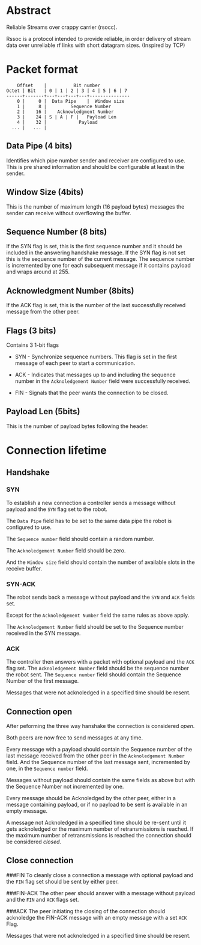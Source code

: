 Abstract
========

Reliable Streams over crappy carrier (rsocc).

Rssoc is a protocol intended to provide reliable,
in order delivery of stream data over unreliable
rf links with short datagram sizes.
(Inspired by TCP)

Packet format
=============


        Offset    |          Bit number
    Octet | Bit   | 0 | 1 | 2 | 3 | 4 | 5 | 6 | 7
    ------+-------+---+---+---+---+---------------
        0 |     0 |  Data Pipe    |  Window size
        1 |     8 |         Sequence Number
        2 |    16 |    Acknowledgment Number
        3 |    24 | S | A | F |   Payload Len
        4 |    32 |            Payload
      ... |   ... |

Data Pipe (4 bits)
------------------

Identifies which pipe number sender and receiver are configured to use.
This is pre shared information and should be configurable at least in
the sender.

Window Size (4bits)
-------------------

This is the number of maximum length (16 payload bytes)
messages the sender can receive without overflowing the buffer.

Sequence Number (8 bits)
------------------------

If the SYN flag is set, this is the first sequence number and it should be included
in the answering handshake message.
If the SYN flag is not set this is the sequence number of the current message.
The sequence number is incremented by one for each subsequent message
if it contains payload and wraps around at 255.

Acknowledgment Number (8bits)
-----------------------------

If the ACK flag is set, this is the number of the last successfully received message from
the other peer.

Flags (3 bits)
--------------

Contains 3 1-bit flags

- SYN - Synchronize sequence numbers. This flag is set in the first message of
  each peer to start a communication.

- ACK - Indicates that messages up to and including the sequence number in the
   `Acknoledgement Number` field were successfully received.

- FIN - Signals that the peer wants the connection to be closed.

Payload Len (5bits)
-------------------

This is the number of payload bytes following the header.

Connection lifetime
===================

Handshake
---------

### SYN

To establish a new connection a controller sends a message
without payload and the `SYN` flag set to the robot.

The `Data Pipe` field has to be set to the same data pipe the
robot is configured to use.

The `Sequence number` field should contain a random number.

The `Acknoledgement Number` field should be zero.

And the `Window size` field should contain the number
of available slots in the receive buffer.

### SYN-ACK

The robot sends back a message without payload and
the `SYN` and `ACK` fields set.

Except for the `Acknoledgement Number` field
the same rules as above apply.

The `Acknoledgement Number` field should be set to the
Sequence number received in the SYN message.

### ACK

The controller then answers with a
packet with optional payload and the
`ACK` flag set. The `Acknoledgement Number`
field should be the sequence number the robot sent.
The `Sequence number` field should contain the Sequence
Number of the first message.

Messages that were not acknoledged in a specified
time should be resent.

Connection open
---------------

After peforming the three way hanshake the connection
is considered _open_.

Both peers are now free to send messages at any time.

Every message with a payload should contain the Sequence number of
the last message received from the other peer
in the `Acknoledgement Number` field.
And the Sequence number of the last message
sent, incremented by one, in the `Sequence number` field.

Messages without payload should contain the same fields as
above but with the Sequence Number not incremented by one.

Every message should be Acknoledged by the other peer,
either in a message containing payload, or if no payload
to be sent is available in an empty message.

A message not Acknoledged in a specified time
should be re-sent until it gets acknoledged or
the maximum number of retransmissions is reached.
If the maximum number of retransmissions is reached
the connection should be considered _closed_.

Close connection
----------------

###FIN
To cleanly close a connection a message with optional
payload and the `FIN` flag set should be sent by either peer.

###FIN-ACK
The other peer should answer with a message without payload
and the `FIN` and `ACK` flags set.

###ACK
The peer initiating the closing of the connection
should acknoledge the FIN-ACK message with an
empty message with a set `ACK` Flag.

Messages that were not acknoledged in a specified
time should be resent.